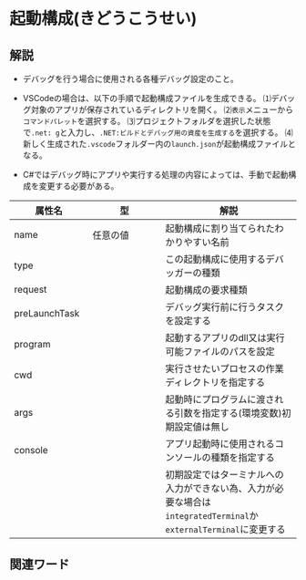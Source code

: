 # 起動構成(きどうこうせい)  

## 解説  
* デバッグを行う場合に使用される各種デバッグ設定のこと。    
  
* VSCodeの場合は、以下の手順で起動構成ファイルを生成できる。
  ⑴デバッグ対象のアプリが保存されているディレクトリを開く。
  ⑵`表示`メニューから`コマンドパレット`を選択する。
  ⑶プロジェクトフォルダを選択した状態で`.net: g`と入力し、`.NET:ビルドとデバッグ用の資産を生成する`を選択する。
  ⑷新しく生成された`.vscode`フォルダー内の`launch.json`が起動構成ファイルとなる。
    
* C#ではデバッグ時にアプリや実行する処理の内容によっては、手動で起動構成を変更する必要がある。
  
|属性名        |型　　　　　  |解説                    |  
|-------------|-----------|------------------------|
|name　　　　　|任意の値     |起動構成に割り当てられたわかりやすい名前|  
|type         |            |この起動構成に使用するデバッガーの種類|  
|request      |            |起動構成の要求種類                   |
|preLaunchTask|　　　　　　　|デバッグ実行前に行うタスクを設定する|
|program      |             |起動するアプリのdll又は実行可能ファイルのパスを設定|
|cwd          |             |実行させたいプロセスの作業ディレクトリを指定する|
|args         |             |起動時にプログラムに渡される引数を指定する(環境変数)初期設定値は無し|  
|console      |             |アプリ起動時に使用されるコンソールの種類を指定する|
|              |            |初期設定ではターミナルへの入力ができない為、入力が必要な場合は`integratedTerminal`か`externalTerminal`に変更する|

## 関連ワード  

